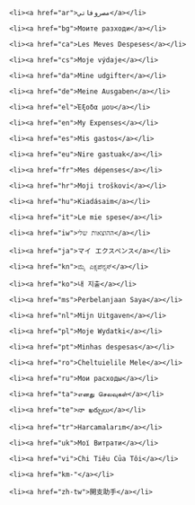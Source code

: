 <html>
<head>
<script type="text/javascript" src="/script/utils.js" charset="UTF-8"> </script>
<meta http-equiv="Content-Type" content="text/html; charset=UTF-8"/>
<script type="text/javascript">
function getURLParameter(name) {
  return decodeURI(
    (RegExp(name + '=' + '(.+?)(&|$)').exec(location.search)||[,''])[1]
   );
}
function findDestination() {
  var translations, lang;
  var userLang = (getURLParameter("lang") || window.navigator.userLanguage || window.navigator.language).substring(0,2);
  if (userLang == 'km')
    userLang = 'kh-kh';
  var hash = window.location.hash;
  switch (hash) {
    case "#tutorial":
    case "#tutorial_r4":
      translations = ["en","de","fr","it","es"];
      lang = translations.indexOf(userLang) > -1 ? userLang : "en";
      return "http://" + window.location.host + "/" + lang + "/tutorial_r4/introduction.html"
    case "#paypal":
      return "https://www.paypal.com/
    case "#flattr":
      return "https://flattr.com/thing/1028216/My-Expenses-GPL-licenced-Android-Expense-Tracking-App";
    case "#news":
      return "https://plus.google.com/
    case "#changelog":
      hash = "#versionlist";
      break;
    case "#privacy":
      hash = "#imprint";
      break;
    case "#donate":
      hash = "#premium";
    break
  }
  translations = ["en","de","fr","it","es","tr","vi","ar","hu","ca","zh-tw","pt","pl","cs","ru","ro","ja","ms","hr","eu","da","bg","el","iw"];
  lang = translations.indexOf(userLang) > -1 ? userLang : "en";
  return "https://" + window.location.host + "/" + lang + hash;
}
window.location.replace(findDestination());
</script>
</head>
<body>
<noscript>
<ul>

    <li><a href="ar">مصروفاتي</a></li>

    <li><a href="bg">Моите разходи</a></li>

    <li><a href="ca">Les Meves Despeses</a></li>

    <li><a href="cs">Moje výdaje</a></li>

    <li><a href="da">Mine udgifter</a></li>

    <li><a href="de">Meine Ausgaben</a></li>

    <li><a href="el">Έξοδα μου</a></li>

    <li><a href="en">My Expenses</a></li>

    <li><a href="es">Mis gastos</a></li>

    <li><a href="eu">Nire gastuak</a></li>

    <li><a href="fr">Mes dépenses</a></li>

    <li><a href="hr">Moji troškovi</a></li>

    <li><a href="hu">Kiadásaim</a></li>

    <li><a href="it">Le mie spese</a></li>

    <li><a href="iw">ההוצאות שלי</a></li>

    <li><a href="ja">マイ エクスペンス</a></li>

    <li><a href="kn">ಮೈ ಎಕ್ಸಪೆನ್ಸಸ್</a></li>

    <li><a href="ko">내 지출</a></li>

    <li><a href="ms">Perbelanjaan Saya</a></li>

    <li><a href="nl">Mijn Uitgaven</a></li>

    <li><a href="pl">Moje Wydatki</a></li>

    <li><a href="pt">Minhas despesas</a></li>

    <li><a href="ro">Cheltuielile Mele</a></li>

    <li><a href="ru">Мои расходы</a></li>

    <li><a href="ta">எனது செலவுகள்</a></li>

    <li><a href="te">నా ఖర్చులు</a></li>

    <li><a href="tr">Harcamalarım</a></li>

    <li><a href="uk">Мої Витрати</a></li>

    <li><a href="vi">Chi Tiêu Của Tôi</a></li>

    <li><a href="km-"</a></li>

    <li><a href="zh-tw">開支助手</a></li>

</ul>
</noscript> 
</body>



























  


 








 

 

 



                     

                   

                  

               

                 

               

              

         

           

           

           

  

  






    

  





 

  

   

       

     

         

       

    

  

        

          

       

      

    

    

        

        

        

    

   

      

        

            

              

             

            

          

        

      

    






